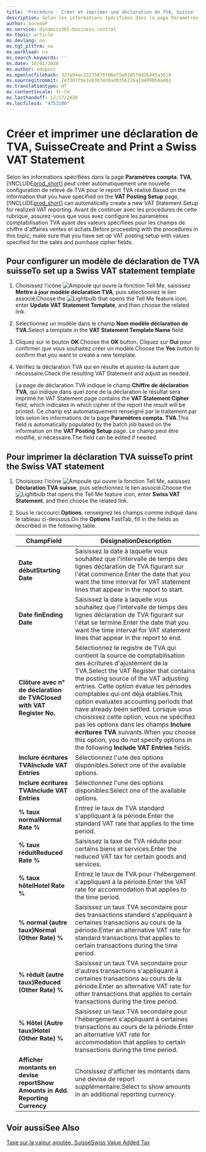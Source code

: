 ```yaml
---
title: 'Procédure : Créer et imprimer une déclaration de TVA, Suisse'
description: Selon les informations spécifiées dans la page Paramètres compta. TVA, Business Central peut créer automatiquement une nouvelle configuration de relevé de TVA pour le report TVA réalisé. Avant de continuer avec les procédures de cette rubrique, assurez-vous que vous avez configuré les paramètres comptabilisation TVA ayant des valeurs spécifiées pour les champs de chiffre d'affaires ventes et achats.
author: SorenGP
ms.service: dynamics365-business-central
ms.topic: article
ms.devlang: na
ms.tgt_pltfrm: na
ms.workload: na
ms.search.keywords: ''
ms.date: 10/01/2020
ms.author: edupont
ms.openlocfilehash: 327e94ac22275078f06e75e0185f8d26445a3619
ms.sourcegitcommit: 2e7307fbe1eb3b34d0ad9356226a19409054a402
ms.translationtype: HT
ms.contentlocale: fr-CH
ms.lasthandoff: 12/17/2020
ms.locfileid: "4753180"
---
```

# <a name="create-and-print-a-swiss-vat-statement"></a><span data-ttu-id="cc054-104">Créer et imprimer une déclaration de TVA, Suisse</span><span class="sxs-lookup"><span data-stu-id="cc054-104">Create and Print a Swiss VAT Statement</span></span>
<span data-ttu-id="cc054-105">Selon les informations spécifiées dans la page **Paramètres compta. TVA**, [!INCLUDE[prod_short](../../includes/prod_short.md)] peut créer automatiquement une nouvelle configuration de relevé de TVA pour le report TVA réalisé.</span><span class="sxs-lookup"><span data-stu-id="cc054-105">Based on the information that you have specified on the **VAT Posting Setup** page, [!INCLUDE[prod_short](../../includes/prod_short.md)] can automatically create a new VAT Statement Setup for realized VAT reporting.</span></span> <span data-ttu-id="cc054-106">Avant de continuer avec les procédures de cette rubrique, assurez-vous que vous avez configuré les paramètres comptabilisation TVA ayant des valeurs spécifiées pour les champs de chiffre d'affaires ventes et achats.</span><span class="sxs-lookup"><span data-stu-id="cc054-106">Before proceeding with the procedures in this topic, make sure that you have set up VAT posting setup with values specified for the sales and purchase cipher fields.</span></span>  

## <a name="to-set-up-a-swiss-vat-statement-template"></a><span data-ttu-id="cc054-107">Pour configurer un modèle de déclaration de TVA suisse</span><span class="sxs-lookup"><span data-stu-id="cc054-107">To set up a Swiss VAT statement template</span></span>  

1.  <span data-ttu-id="cc054-108">Choisissez l'icône ![Ampoule qui ouvre la fonction Tell Me](../../media/ui-search/search_small.png "Dites-moi ce que vous voulez faire"), saisissez **Mettre à jour modèle déclaration TVA**, puis sélectionnez le lien associé.</span><span class="sxs-lookup"><span data-stu-id="cc054-108">Choose the ![Lightbulb that opens the Tell Me feature](../../media/ui-search/search_small.png "Tell me what you want to do") icon, enter **Update VAT Statement Template**, and then choose the related link.</span></span>  
2.  <span data-ttu-id="cc054-109">Sélectionnez un modèle dans le champ **Nom modèle déclaration de TVA**.</span><span class="sxs-lookup"><span data-stu-id="cc054-109">Select a template in the **VAT Statement Template Name** field.</span></span>
3.  <span data-ttu-id="cc054-110">Cliquez sur le bouton **OK**.</span><span class="sxs-lookup"><span data-stu-id="cc054-110">Choose the **OK** button.</span></span> <span data-ttu-id="cc054-111">Cliquez sur **Oui** pour confirmer que vous souhaitez créer un modèle.</span><span class="sxs-lookup"><span data-stu-id="cc054-111">Choose the **Yes** button to confirm that you want to create a new template.</span></span>  
4.  <span data-ttu-id="cc054-112">Vérifiez la déclaration TVA qui en résulte et ajustez-la autant que nécessaire.</span><span class="sxs-lookup"><span data-stu-id="cc054-112">Check the resulting VAT Statement and adjust as needed.</span></span>  

     <span data-ttu-id="cc054-113">La page de déclaration TVA indique le champ **Chiffre de déclaration TVA**, qui indique dans quel zone de la déclaration le résultat sera imprimé.</span><span class="sxs-lookup"><span data-stu-id="cc054-113">he VAT Statement page contains the **VAT Statement Cipher** field, which indicates in which cipher of the report the result will be printed.</span></span> <span data-ttu-id="cc054-114">Ce champ est automatiquement renseigné par le traitement par lots selon les informations de la page **Paramètres compta. TVA**.</span><span class="sxs-lookup"><span data-stu-id="cc054-114">This field is automatically populated by the batch job based on the information on the **VAT Posting Setup** page.</span></span> <span data-ttu-id="cc054-115">Le champ peut être modifié, si nécessaire.</span><span class="sxs-lookup"><span data-stu-id="cc054-115">The field can be edited if needed.</span></span>  

## <a name="to-print-the-swiss-vat-statement"></a><span data-ttu-id="cc054-116">Pour imprimer la déclaration TVA suisse</span><span class="sxs-lookup"><span data-stu-id="cc054-116">To print the Swiss VAT statement</span></span>  

1.  <span data-ttu-id="cc054-117">Choisissez l'icône ![Ampoule qui ouvre la fonction Tell Me](../../media/ui-search/search_small.png "Dites-moi ce que vous voulez faire"), saisissez **Déclaration TVA suisse**, puis sélectionnez le lien associé.</span><span class="sxs-lookup"><span data-stu-id="cc054-117">Choose the ![Lightbulb that opens the Tell Me feature](../../media/ui-search/search_small.png "Tell me what you want to do") icon, enter **Swiss VAT Statement**, and then choose the related link.</span></span>  
2.  <span data-ttu-id="cc054-118">Sous le raccourci **Options**, renseignez les champs comme indiqué dans le tableau ci-dessous.</span><span class="sxs-lookup"><span data-stu-id="cc054-118">On the **Options** FastTab, fill in the fields as described in the following table.</span></span>  

    |<span data-ttu-id="cc054-119">Champ</span><span class="sxs-lookup"><span data-stu-id="cc054-119">Field</span></span>|<span data-ttu-id="cc054-120">Désignation</span><span class="sxs-lookup"><span data-stu-id="cc054-120">Description</span></span>|  
    |---------------------------------|---------------------------------------|  
    |<span data-ttu-id="cc054-121">**Date début**</span><span class="sxs-lookup"><span data-stu-id="cc054-121">**Starting Date**</span></span>|<span data-ttu-id="cc054-122">Saisissez la date à laquelle vous souhaitez que l'intervalle de temps des lignes déclaration de TVA figurant sur l'état commence.</span><span class="sxs-lookup"><span data-stu-id="cc054-122">Enter the date that you want the time interval for VAT statement lines that appear in the report to start.</span></span>|  
    |<span data-ttu-id="cc054-123">**Date fin**</span><span class="sxs-lookup"><span data-stu-id="cc054-123">**Ending Date**</span></span>|<span data-ttu-id="cc054-124">Saisissez la date à laquelle vous souhaitez que l'intervalle de temps des lignes déclaration de TVA figurant sur l'état se termine.</span><span class="sxs-lookup"><span data-stu-id="cc054-124">Enter the date that you want the time interval for VAT statement lines that appear in the report to end.</span></span>|  
    |<span data-ttu-id="cc054-125">**Clôture avec n° de déclaration de TVA**</span><span class="sxs-lookup"><span data-stu-id="cc054-125">**Closed with VAT Register No.**</span></span>|<span data-ttu-id="cc054-126">Sélectionnez le registre de TVA qui contient la source de comptabilisation des écritures d'ajustement de la TVA.</span><span class="sxs-lookup"><span data-stu-id="cc054-126">Select the VAT Register that contains the posting source of the VAT adjusting entries.</span></span> <span data-ttu-id="cc054-127">Cette option évalue les périodes comptables qui ont déjà établies.</span><span class="sxs-lookup"><span data-stu-id="cc054-127">This option evaluates accounting periods that have already been settled.</span></span> <span data-ttu-id="cc054-128">Lorsque vous choisissez cette option, vous ne spécifiez pas les options dans les champs **Inclure écritures TVA** suivants.</span><span class="sxs-lookup"><span data-stu-id="cc054-128">When you choose this option, you do not specify options in the following **Include VAT Entries** fields.</span></span>|  
    |<span data-ttu-id="cc054-129">**Inclure écritures TVA**</span><span class="sxs-lookup"><span data-stu-id="cc054-129">**Include VAT Entries**</span></span>|<span data-ttu-id="cc054-130">Sélectionnez l'une des options disponibles.</span><span class="sxs-lookup"><span data-stu-id="cc054-130">Select one of the available options.</span></span>|  
    |<span data-ttu-id="cc054-131">**Inclure écritures TVA**</span><span class="sxs-lookup"><span data-stu-id="cc054-131">**Include VAT Entries**</span></span>|<span data-ttu-id="cc054-132">Sélectionnez l'une des options disponibles.</span><span class="sxs-lookup"><span data-stu-id="cc054-132">Select one of the available options.</span></span>|  
    |<span data-ttu-id="cc054-133">**% taux normal**</span><span class="sxs-lookup"><span data-stu-id="cc054-133">**Normal Rate %**</span></span>|<span data-ttu-id="cc054-134">Entrez le taux de TVA standard s'appliquant à la période.</span><span class="sxs-lookup"><span data-stu-id="cc054-134">Enter the standard VAT rate that applies to the time period.</span></span>|  
    |<span data-ttu-id="cc054-135">**% taux réduit**</span><span class="sxs-lookup"><span data-stu-id="cc054-135">**Reduced Rate %**</span></span>|<span data-ttu-id="cc054-136">Saisissez la taxe de TVA réduite pour certains biens et services.</span><span class="sxs-lookup"><span data-stu-id="cc054-136">Enter the reduced VAT tax for certain goods and services.</span></span>|  
    |<span data-ttu-id="cc054-137">**% taux hôtel**</span><span class="sxs-lookup"><span data-stu-id="cc054-137">**Hotel Rate %**</span></span>|<span data-ttu-id="cc054-138">Entrez le taux de TVA pour l'hébergement s'appliquant à la période.</span><span class="sxs-lookup"><span data-stu-id="cc054-138">Enter the VAT rate for accommodation that applies to the time period.</span></span>|  
    |<span data-ttu-id="cc054-139">**% normal (autre taux)**</span><span class="sxs-lookup"><span data-stu-id="cc054-139">**Normal (Other Rate) %**</span></span>|<span data-ttu-id="cc054-140">Saisissez un taux TVA secondaire pour des transactions standard s'appliquant à certaines transactions au cours de la période.</span><span class="sxs-lookup"><span data-stu-id="cc054-140">Enter an alternative VAT rate for standard transactions that applies to certain transactions during the time period.</span></span>|  
    |<span data-ttu-id="cc054-141">**% réduit (autre taux)**</span><span class="sxs-lookup"><span data-stu-id="cc054-141">**Reduced (Other Rate) %**</span></span>|<span data-ttu-id="cc054-142">Saisissez un taux TVA secondaire pour d'autres transactions s'appliquant à certaines transactions au cours de la période.</span><span class="sxs-lookup"><span data-stu-id="cc054-142">Enter an alternative VAT rate for other transactions that applies to certain transactions during the time period.</span></span>|  
    |<span data-ttu-id="cc054-143">**% Hôtel (Autre taux)**</span><span class="sxs-lookup"><span data-stu-id="cc054-143">**Hotel (Other Rate) %**</span></span>|<span data-ttu-id="cc054-144">Saisissez un taux TVA secondaire pour l'hébergement s'appliquant à certaines transactions au cours de la période.</span><span class="sxs-lookup"><span data-stu-id="cc054-144">Enter an alternative VAT rate for accommodation that applies to certain transactions during the time period.</span></span>|  
    |<span data-ttu-id="cc054-145">**Afficher montants en devise report**</span><span class="sxs-lookup"><span data-stu-id="cc054-145">**Show Amounts in Add. Reporting Currency**</span></span>|<span data-ttu-id="cc054-146">Choisissez d'afficher les montants dans une devise de report supplémentaire.</span><span class="sxs-lookup"><span data-stu-id="cc054-146">Select to show amounts in an additional reporting currency.</span></span>|  

## <a name="see-also"></a><span data-ttu-id="cc054-147">Voir aussi</span><span class="sxs-lookup"><span data-stu-id="cc054-147">See Also</span></span>  
 [<span data-ttu-id="cc054-148">Taxe sur la valeur ajoutée, Suisse</span><span class="sxs-lookup"><span data-stu-id="cc054-148">Swiss Value Added Tax</span></span>](swiss-value-added-tax.md)

